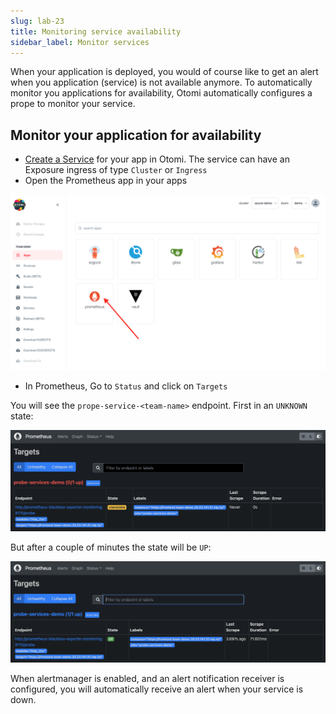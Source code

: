 ```yaml
---
slug: lab-23
title: Monitoring service availability
sidebar_label: Monitor services
---
```


When your application is deployed, you would of course like to get an alert when you application (service) is not available anymore. To automatically monitor you applications for availability, Otomi automatically configures a prope to monitor your service.

## Monitor your application for availability

- [Create a Service](lab-7) for your app in Otomi. The service can have an Exposure ingress of type `Cluster` or `Ingress`
- Open the Prometheus app in your apps

![kubecfg](../../img/prometheus-teams.png)

- In Prometheus, Go to `Status` and click on `Targets`

You will see the `prope-service-<team-name>` endpoint. First in an `UNKNOWN` state:

![kubecfg](../../img/target-unknown.png)

But after a couple of minutes the state will be `UP`:

![kubecfg](../../img/target-up.png)

When alertmanager is enabled, and an alert notification receiver is configured, you will automatically receive an alert when your service is down.